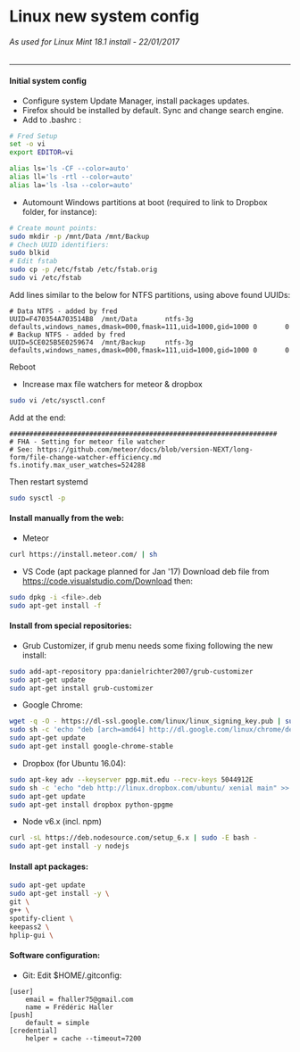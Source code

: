 Linux new system config
=======================
###### As used for Linux Mint 18.1 install - 22/01/2017
---

#### Initial system config
* Configure system Update Manager, install packages updates.
* Firefox should be installed by default. Sync and change search engine.
* Add to .bashrc :
```bash
# Fred Setup
set -o vi
export EDITOR=vi

alias ls='ls -CF --color=auto'
alias ll='ls -rtl --color=auto'
alias la='ls -lsa --color=auto'
```
* Automount Windows partitions at boot (required to link to Dropbox folder, for instance):
```bash
# Create mount points:
sudo mkdir -p /mnt/Data /mnt/Backup
# Chech UUID identifiers:
sudo blkid
# Edit fstab
sudo cp -p /etc/fstab /etc/fstab.orig
sudo vi /etc/fstab
```
Add lines similar to the below for NTFS partitions, using above found UUIDs:
```
# Data NTFS - added by fred
UUID=F470354A703514B8  /mnt/Data       ntfs-3g defaults,windows_names,dmask=000,fmask=111,uid=1000,gid=1000 0       0
# Backup NTFS - added by fred
UUID=5CE025B5E0259674  /mnt/Backup     ntfs-3g defaults,windows_names,dmask=000,fmask=111,uid=1000,gid=1000 0       0
```
Reboot
* Increase max file watchers for meteor & dropbox
```bash
sudo vi /etc/sysctl.conf
```
Add at the end:
```
###################################################################
# FHA - Setting for meteor file watcher
# See: https://github.com/meteor/docs/blob/version-NEXT/long-form/file-change-watcher-efficiency.md
fs.inotify.max_user_watches=524288
```
Then restart systemd
```bash
sudo sysctl -p
```

#### Install manually from the web:
* Meteor
```bash
curl https://install.meteor.com/ | sh
```
* VS Code (apt package planned for Jan '17)
Download deb file from https://code.visualstudio.com/Download then:
```bash
sudo dpkg -i <file>.deb
sudo apt-get install -f
```
#### Install from special repositories:
* Grub Customizer, if grub menu needs some fixing following the new install:
```bash
sudo add-apt-repository ppa:danielrichter2007/grub-customizer
sudo apt-get update
sudo apt-get install grub-customizer
```
* Google Chrome:
```bash
wget -q -O - https://dl-ssl.google.com/linux/linux_signing_key.pub | sudo apt-key add -
sudo sh -c 'echo "deb [arch=amd64] http://dl.google.com/linux/chrome/deb/ stable main" >> /etc/apt/sources.list.d/google-chrome.list'
sudo apt-get update 
sudo apt-get install google-chrome-stable
```
* Dropbox (for Ubuntu 16.04):
```bash
sudo apt-key adv --keyserver pgp.mit.edu --recv-keys 5044912E
sudo sh -c 'echo "deb http://linux.dropbox.com/ubuntu/ xenial main" >> /etc/apt/sources.list.d/dropbox.list'
sudo apt-get update 
sudo apt-get install dropbox python-gpgme
```
* Node v6.x (incl. npm)
```bash
curl -sL https://deb.nodesource.com/setup_6.x | sudo -E bash -
sudo apt-get install -y nodejs
```
#### Install apt packages:
```bash
sudo apt-get update 
sudo apt-get install -y \
git \
g++ \
spotify-client \
keepass2 \
hplip-gui \
```
#### Software configuration:
* Git:
Edit $HOME/.gitconfig:
```
[user]
	email = fhaller75@gmail.com
	name = Frédéric Haller
[push]
	default = simple
[credential]
	helper = cache --timeout=7200
```
